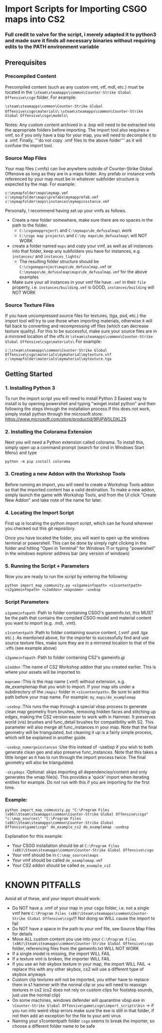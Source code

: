 # Import Scripts for Importing CSGO maps into CS2
### Full credit to valve for the script, i merely adapted it to python3 and made sure it finds all necessary binaries without requiring edits to the PATH environment variable ###


## Prerequisites ##
### Precompiled Content ###
Precompiled content (such as any custom vmt, vtf, mdl, etc.) must be located in the ```\steam\steamapps\common\Counter-Strike Global Offensive\csgo``` folder.  For example: 

```\steam\steamapps\common\Counter-Strike Global Offensive\csgo\materials\```
```\steam\steamapps\common\Counter-Strike Global Offensive\csgo\models\```

Notes: Any custom content archived in a .bsp will need to be extracted into the appropriate folders before importing. The import tool also requires a vmf, so if you only have a bsp for your map, you will need to decompile it to a .vmf. Finally, '''do not copy .vmf files to the above folder''' as it will confuse the import tool.


### Source Map Files ###
Your map files (.vmfs) can live anywhere outside of Counter-Strike Global Offensive as long as they are in a maps folder. Any prefab or instance vmfs referenced by your map must be in whatever subfolder structure is expected by the map. For example:

```c:\mymapfolder\maps\mymap.vmf```
```c:\mymapfolder\maps\prefabs\mymapprefab.vmf```
```c:\mymapfolder\maps\instances\mymapinsstance.vmf```

Personally, I recommend having set up your vmfs as follows.
* Create a new folder somewhere, make sure there are no spaces in the path to the folder.
    * ```C:\csgomapproject\``` and ```C:\mymaps\de_defusalmap\``` work
    * ```C:\csgo map projects\``` and ```C:\my maps\de_defusalmap\``` will NOT WORK
* create a folder named ```maps``` and copy your vmf, as well as all instances into that folder, keep any subfolders you have for instances, e.g. ```instances/``` and ```instances_lights/```
    * The resulting folder structure should be ```C:\csgomapproject\maps\de_defusalmap.vmf``` or ```C:\mymaps\de_defusalmap\maps\de_defusalmap.vmf``` for the above examples
* Make sure your all instances in your vmf file have ```.vmf``` in their ```file``` property, i.e.  ```instances/building.vmf``` is GOOD,  ```instances/building``` will NOT WORK


### Source Texture Files ###
If you have uncompressed source files for textures, (tga, psd, etc.) the import tool will try to use those when importing materials, otherwise it will fall back to converting and recompressing vtf files (which can decrease texture quality). For this to be successful, make sure your source files are in a mirrored location of the vtfs in ```\steam\steamapps\common\Counter-Strike Global Offensive\csgo\materials\``` For example:

```c:\steam\steamapps\common\Counter-Strike Global Offensive\csgo\materials\mymaterial\mytexture.vtf```
```c:\mymapfolder\materials\mymaterial\mytexture.tga```


## Getting Started ##
### 1. Installing Python 3 ###
To run the import script you will need to install Python 3
Easiest way to install is by opening powershell and typing "winget install python" and then following the steps through the installation process
If this does not work, simply install python through the microsoft store: https://www.microsoft.com/store/productId/9PJPW5LDXLZ5


### 2. Installing the Colorama Extension ###
Next you will need a Python extension called colorama. To install this, simply open up a command prompt (search for cmd in Windows Start Menu) and type

```python -m pip install colorama```


### 3. Creating a new Addon with the Workshop Tools ###
Before running an import, you will need to create a Workshop Tools addon so that the imported content has a valid destination. To make a new addon, simply launch the game with Workshop Tools, and from the UI click "Create New Addon" and take note of the name for later.



### 4. Locating the Import Script ###
First up is locating the python import script, which can be found wherever you checked out this git repository.

Once you have located the folder, you will want to open up the windows terminal or powershell. This can be done by simply right clicking in the folder and hitting "Open in Terminal" for Windows 11 or typing "powershell" in the windows explorer address bar (any version of windows)


### 5. Running the Script + Parameters ###
Now you are ready to run the script by entering the following:

```python import_map_community.py <s1gameinfopath> <s1contentpath> <s2gameinfopath> <s2addon> <mapname> -usebsp ```


### Script Parameters ###


```s1gameinfopath```
:Path to folder containing CSGO's gameinfo.txt, this MUST be the path that contains the compiled CSGO model and material content you want to import (e.g. .mdl, .vmt).
 

```s1contentpath```
:Path to folder containing source content, (.vmf .psd .tga etc.). As mentioned above, for the importer to successfully find and use source texture files, make sure they are in a mirrored location to that of the .vtfs (see example above)


```s2gameinfopath```
:Path to folder containing CS2's gameinfo.gi


```s2addon```
:The name of CS2 Workshop addon that you created earlier. This is where your assets will be imported to.


```mapname```
:This is the map name (.vmf) without extension, e.g. de_examplemap that you wish to import. If your map sits under a subdirectory of the ```/maps/``` folder in ```<s1contentpath>```. Be sure to add this path before your map name. For example: ```my_maps/de_examplemap```


```-usebsp```
:This runs the map through a special vbsp process to generate clean map geometry from brushes, removing hidden faces and stitching up edges, making the CS2 version easier to work with in Hammer. It preserves world (vis) brushes and func_detail brushes for compatibility with S2. This parameter will also merge all func_instances in your map. Note that the final geometry will be triangulated, but cleaning it up is a fairly simple process, which will be explained in another guide.


```-usebsp_nomergeinstances```
:Use this instead of -usebsp if you wish to both generate clean geo and also preserve func_instances. Note that this takes a little longer as it has to run through the import process twice. The final geometry will also be triangulated.


```-skipdeps```
:Optional: skips importing all dependencies/content and only generates the vmap file(s). This provides a 'quick' import when iterating entities for example. Do not run with this if you are importing for the first time. 


### Example: ###
```python import_map_community.py "C:\Program Files (x86)\Steam\steamapps\common\Counter-Strike Global Offensive\csgo" "c:\map_sources\" "C:\Program Files (x86)\Steam\steamapps\common\Counter-Strike Global Offensive\game\csgo" de_example_cs2 de_examplemap -usebsp```

Explanation for this example:
* Your CSGO installation should be at ```C:\Program Files (x86)\Steam\steamapps\common\Counter-Strike Global Offensive\csgo```
* Your vmf should be in ```C:\map_sources\maps```
* Your vmf should be called ```de_examplemap.vmf```
* Your CS2 addon should be called ```de_example_cs2```

# KNOWN PITFALLS #
Avoid all of these, and your import should work:
* Do NOT have a .vmf of your map in your csgo folder, i.e. not a single vmf here ```C:\Program Files (x86)\Steam\steamapps\common\Counter-Strike Global Offensive\csgo```!!! Not doing so WILL cause the import to fail
* Do NOT have a space in the path to your vmf file, see Source Map Files for details
* Move ALL custom content you use into your  ```C:\Program Files (x86)\Steam\steamapps\common\Counter-Strike Global Offensive\csgo``` folder, referencing files from the gameinfo.txt WILL NOT WORK
* If a single model is missing, the import WILL FAIL
* If a texture vmt is broken, the importer WILL FAIL
* If you use an hdr skybox texture in your map, the import WILL FAIL -> replace this with any other skybox, cs2 will use a different type of skybox anyways
* Custom clip textures will not be imported, you either have to replace them in s1 hammer with the normal clip or you will need to reassign textures in cs2 (cs2 does not rely on custom clips for footstep sounds, just use the normal clip)
* On some machines, windows defender will quarantine vbsp.exe in ```\Counter-Strike Global Offensive\game\csgo\import_scripts\bin``` -> if you run into weird vbsp errors make sure the exe is still in that folder, if not then add an exception for the file to your anti virus
* Naming your s1contentpath folder ```csgo``` seems to break the importer, so choose a different folder name to be safe

